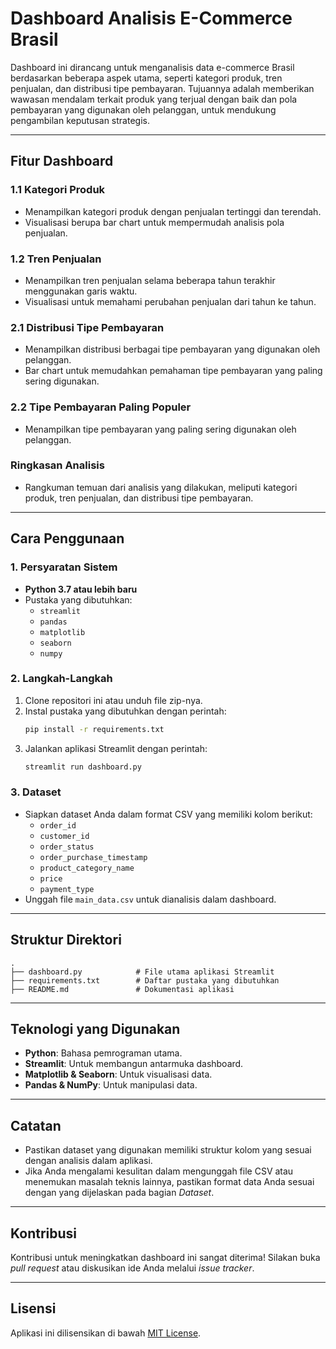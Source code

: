# **Dashboard Analisis E-Commerce Brasil**

Dashboard ini dirancang untuk menganalisis data e-commerce Brasil berdasarkan beberapa aspek utama, seperti kategori produk, tren penjualan, dan distribusi tipe pembayaran. Tujuannya adalah memberikan wawasan mendalam terkait produk yang terjual dengan baik dan pola pembayaran yang digunakan oleh pelanggan, untuk mendukung pengambilan keputusan strategis.

---

## **Fitur Dashboard**

### 1.1 **Kategori Produk**
- Menampilkan kategori produk dengan penjualan tertinggi dan terendah.
- Visualisasi berupa bar chart untuk mempermudah analisis pola penjualan.

### 1.2 **Tren Penjualan**
- Menampilkan tren penjualan selama beberapa tahun terakhir menggunakan garis waktu.
- Visualisasi untuk memahami perubahan penjualan dari tahun ke tahun.

### 2.1 **Distribusi Tipe Pembayaran**
- Menampilkan distribusi berbagai tipe pembayaran yang digunakan oleh pelanggan.
- Bar chart untuk memudahkan pemahaman tipe pembayaran yang paling sering digunakan.

### 2.2 **Tipe Pembayaran Paling Populer**
- Menampilkan tipe pembayaran yang paling sering digunakan oleh pelanggan.

### **Ringkasan Analisis**
- Rangkuman temuan dari analisis yang dilakukan, meliputi kategori produk, tren penjualan, dan distribusi tipe pembayaran.

---

## **Cara Penggunaan**

### 1. **Persyaratan Sistem**
- **Python 3.7 atau lebih baru**
- Pustaka yang dibutuhkan:
  - `streamlit`
  - `pandas`
  - `matplotlib`
  - `seaborn`
  - `numpy`

### 2. **Langkah-Langkah**
1. Clone repositori ini atau unduh file zip-nya.
2. Instal pustaka yang dibutuhkan dengan perintah:
   ```bash
   pip install -r requirements.txt
   ```
3. Jalankan aplikasi Streamlit dengan perintah:
   ```bash
   streamlit run dashboard.py
   ```

### 3. **Dataset**
- Siapkan dataset Anda dalam format CSV yang memiliki kolom berikut:
  - `order_id`
  - `customer_id`
  - `order_status`
  - `order_purchase_timestamp`
  - `product_category_name`
  - `price`
  - `payment_type`
- Unggah file `main_data.csv` untuk dianalisis dalam dashboard.

---

## **Struktur Direktori**

```plaintext
.
├── dashboard.py            # File utama aplikasi Streamlit
├── requirements.txt        # Daftar pustaka yang dibutuhkan
├── README.md               # Dokumentasi aplikasi
```

---

## **Teknologi yang Digunakan**

- **Python**: Bahasa pemrograman utama.
- **Streamlit**: Untuk membangun antarmuka dashboard.
- **Matplotlib & Seaborn**: Untuk visualisasi data.
- **Pandas & NumPy**: Untuk manipulasi data.

---

## **Catatan**

- Pastikan dataset yang digunakan memiliki struktur kolom yang sesuai dengan analisis dalam aplikasi.
- Jika Anda mengalami kesulitan dalam mengunggah file CSV atau menemukan masalah teknis lainnya, pastikan format data Anda sesuai dengan yang dijelaskan pada bagian *Dataset*.

---

## **Kontribusi**

Kontribusi untuk meningkatkan dashboard ini sangat diterima! Silakan buka _pull request_ atau diskusikan ide Anda melalui _issue tracker_.

---

## **Lisensi**

Aplikasi ini dilisensikan di bawah [MIT License](LICENSE).
